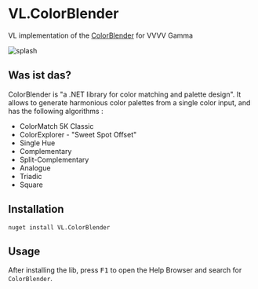 # VL.ColorBlender

VL implementation of the [ColorBlender](https://github.com/wieslawsoltes/ColorBlender) for VVVV Gamma

![splash](https://raw.githubusercontent.com/superbien/VL.ColorBlender/master/source/splash.PNG "splash")

## Was ist das?

ColorBlender is "a .NET library for color matching and palette design". It allows to generate harmonious color palettes from a single color input, and has the following algorithms :

- ColorMatch 5K Classic
- ColorExplorer - "Sweet Spot Offset"
- Single Hue
- Complementary
- Split-Complementary
- Analogue
- Triadic
- Square

## Installation

`nuget install VL.ColorBlender`

## Usage

After installing the lib, press <kbd>F1</kbd> to open the Help Browser and search for `ColorBlender`.
